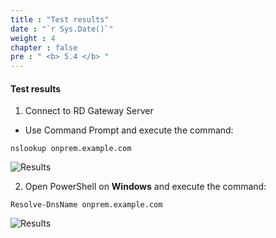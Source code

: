 ```yaml
---
title : "Test results"
date : "`r Sys.Date()`"
weight : 4
chapter : false
pre : " <b> 5.4 </b> "
---
```


#### Test results

1. Connect to RD Gateway Server

- Use Command Prompt and execute the command:

```
nslookup onprem.example.com
```

![Results](/images/5.4-Results/0001.png?featherlight=false&width=90pc)

2. Open PowerShell on **Windows** and execute the command:

```
Resolve-DnsName onprem.example.com
```

![Results](/images/5.4-Results/0002.png?featherlight=false&width=90pc)